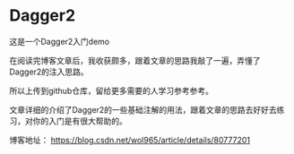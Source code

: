 # Dagger2
这是一个Dagger2入门demo

在阅读完博客文章后，我收获颇多，跟着文章的思路我敲了一遍，弄懂了Dagger2的注入思路。

所以上传到github仓库，留给更多需要的人学习参考参考。

文章详细的介绍了Dagger2的一些基础注解的用法，跟着文章的思路去好好去练习，对你的入门是有很大帮助的。

博客地址： https://blog.csdn.net/wol965/article/details/80777201
